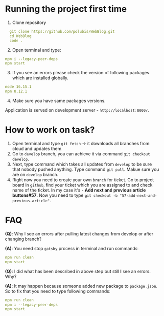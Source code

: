 # Running the project first time

1. Clone repository

```yaml
  git clone https://github.com/polubis/WebBlog.git
  cd WebBlog
  code .
```

2. Open terminal and type:

```yaml
npm i --legacy-peer-deps
npm start
```

3. If you see an errors please check the version of following packages which are installed globally.

```yaml
node 16.15.1
npm 8.12.1
```

4. Make sure you have same packages versions.


Application is served on development server - `http://localhost:8000/`.

# How to work on task?

1. Open terminal and type `git fetch` -> it downloads all branches from cloud and updates them.
2. Go to `develop` branch, you can achieve it via command `git checkout develop`.
3. Next, type command which takes all updates from `develop` to be sure that nobody pushed anything. Type command `git pull`. Makue sure you are on `develop` branch.
4. Right now you need to create your own `branch` for ticket. Go to project board in `github`, find your ticket which you are assigned to and check name of the ticket. In my case it's - **Add next and previous article buttons#57**. Now you need to type `git checkout -b "57-add-next-and-previous-article"`. 



# FAQ

**(Q)**: Why I see an errors after pulling latest changes from develop or after changing branch?

**(A)**: You need stop `gatsby` process in terminal and run commands:
```yaml
npm run clean
npm start
```

**(Q)**: I did what has been described in above step but still I see an errors. Why?

**(A)**: It may happen because someone added new package to `package.json`. So to fix that you need to type following commands:

```yaml
npm run clean
npm i --legacy-peer-deps
npm start
```

